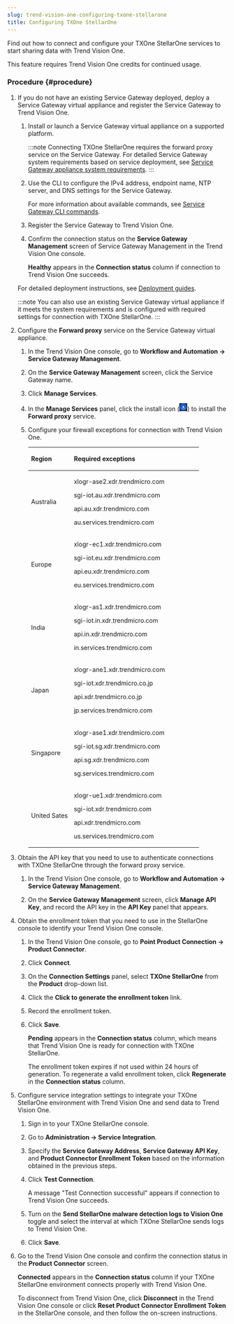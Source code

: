 ```yaml
---
slug: trend-vision-one-configuring-txone-stellarone
title: Configuring TXOne StellarOne
---
```


Find out how to connect and configure your TXOne StellarOne services to start sharing data with Trend Vision One.

This feature requires Trend Vision One credits for continued usage.

### Procedure {#procedure}

1.  If you do not have an existing Service Gateway deployed, deploy a Service Gateway virtual appliance and register the Service Gateway to Trend Vision One.

    1.  Install or launch a Service Gateway virtual appliance on a supported platform.

        :::note
        Connecting TXOne StellarOne requires the forward proxy service on the Service Gateway. For detailed Service Gateway system requirements based on service deployment, see [Service Gateway appliance system requirements](sg-sys-requirements.md).
        :::

    2.  Use the CLI to configure the IPv4 address, endpoint name, NTP server, and DNS settings for the Service Gateway.

        For more information about available commands, see [Service Gateway CLI commands](service-gateway-cli-commands.md).

    3.  Register the Service Gateway to Trend Vision One.

    4.  Confirm the connection status on the **Service Gateway Management** screen of Service Gateway Management in the Trend Vision One console.

        **Healthy** appears in the **Connection status** column if connection to Trend Vision One succeeds.

    For detailed deployment instructions, see [Deployment guides](deployment-guides.md).

    :::note
    You can also use an existing Service Gateway virtual appliance if it meets the system requirements and is configured with required settings for connection with TXOne StellarOne.
    :::

2.  Configure the **Forward proxy** service on the Service Gateway virtual appliance.

    1.  In the Trend Vision One console, go to **Workflow and Automation → Service Gateway Management**.

    2.  On the **Service Gateway Management** screen, click the Service Gateway name.

    3.  Click **Manage Services**.

    4.  In the **Manage Services** panel, click the install icon (![](/images/SG2_install_icon=GUID-feef28dd-2ddb-4093-b4e4-5455a0b110bb.webp)) to install the **Forward proxy** service.

    5.  Configure your firewall exceptions for connection with Trend Vision One.

        <table>
        <colgroup>
        <col style="width: 25%" />
        <col style="width: 75%" />
        </colgroup>
        <thead>
        <tr>
        <th><p>Region</p></th>
        <th><p>Required exceptions</p></th>
        </tr>
        </thead>
        <tbody>
        <tr>
        <td><p>Australia</p></td>
        <td><p>xlogr-ase2.xdr.trendmicro.com</p>
        <p>sgi-iot.au.xdr.trendmicro.com</p>
        <p>api.au.xdr.trendmicro.com</p>
        <p>au.services.trendmicro.com</p></td>
        </tr>
        <tr>
        <td><p>Europe</p></td>
        <td><p>xlogr-ec1.xdr.trendmicro.com</p>
        <p>sgi-iot.eu.xdr.trendmicro.com</p>
        <p>api.eu.xdr.trendmicro.com</p>
        <p>eu.services.trendmicro.com</p></td>
        </tr>
        <tr>
        <td><p>India</p></td>
        <td><p>xlogr-as1.xdr.trendmicro.com</p>
        <p>sgi-iot.in.xdr.trendmicro.com</p>
        <p>api.in.xdr.trendmicro.com</p>
        <p>in.services.trendmicro.com</p></td>
        </tr>
        <tr>
        <td><p>Japan</p></td>
        <td><p>xlogr-ane1.xdr.trendmicro.com</p>
        <p>sgi-iot.xdr.trendmicro.co.jp</p>
        <p>api.xdr.trendmicro.co.jp</p>
        <p>jp.services.trendmicro.com</p></td>
        </tr>
        <tr>
        <td><p>Singapore</p></td>
        <td><p>xlogr-ase1.xdr.trendmicro.com</p>
        <p>sgi-iot.sg.xdr.trendmicro.com</p>
        <p>api.sg.xdr.trendmicro.com</p>
        <p>sg.services.trendmicro.com</p></td>
        </tr>
        <tr>
        <td><p>United Sates</p></td>
        <td><p>xlogr-ue1.xdr.trendmicro.com</p>
        <p>sgi-iot.xdr.trendmicro.com</p>
        <p>api.xdr.trendmicro.com</p>
        <p>us.services.trendmicro.com</p></td>
        </tr>
        </tbody>
        </table>

3.  Obtain the API key that you need to use to authenticate connections with TXOne StellarOne through the forward proxy service.

    1.  In the Trend Vision One console, go to **Workflow and Automation → Service Gateway Management**.

    2.  On the **Service Gateway Management** screen, click **Manage API Key**, and record the API key in the **API Key** panel that appears.

4.  Obtain the enrollment token that you need to use in the StellarOne console to identify your Trend Vision One console.

    1.  In the Trend Vision One console, go to **Point Product Connection → Product Connector**.

    2.  Click **Connect**.

    3.  On the **Connection Settings** panel, select **TXOne StellarOne** from the **Product** drop-down list.

    4.  Click the **Click to generate the enrollment token** link.

    5.  Record the enrollment token.

    6.  Click **Save**.

        **Pending** appears in the **Connection status** column, which means that Trend Vision One is ready for connection with TXOne StellarOne.

        The enrollment token expires if not used within 24 hours of generation. To regenerate a valid enrollment token, click **Regenerate** in the **Connection status** column.

5.  Configure service integration settings to integrate your TXOne StellarOne environment with Trend Vision One and send data to Trend Vision One.

    1.  Sign in to your TXOne StellarOne console.

    2.  Go to **Administration → Service Integration**.

    3.  Specify the **Service Gateway Address**, **Service Gateway API Key**, and **Product Connector Enrollment Token** based on the information obtained in the previous steps.

    4.  Click **Test Connection**.

        A message "Test Connection successful" appears if connection to Trend Vision One succeeds.

    5.  Turn on the **Send StellarOne malware detection logs to Vision One** toggle and select the interval at which TXOne StellarOne sends logs to Trend Vision One.

    6.  Click **Save**.

6.  Go to the Trend Vision One console and confirm the connection status in the **Product Connector** screen.

    **Connected** appears in the **Connection status** column if your TXOne StellarOne environment connects properly with Trend Vision One.

    To disconnect from Trend Vision One, click **Disconnect** in the Trend Vision One console or click **Reset Product Connector Enrollment Token** in the StellarOne console, and then follow the on-screen instructions.
